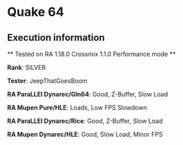 # Quake 64 

## Execution information


** Tested on RA 1.18.0 Crossmix 1.1.0 Performance mode **


**Rank**: SILVER


**Tester**: JeepThatGoesBoom



**RA ParaLLEl Dynarec/Gln64**: Good, Z-Buffer, Slow Load


**RA Mupen Pure/HLE**: Loads, Low FPS Slowdown


**RA ParaLLEl Dynarec/Rice**: Good, Z-Buffer, Slow Load


**RA Mupen Dynarec/HLE**: Good, Slow Load, Minor FPS